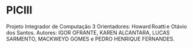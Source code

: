 # PICIII
Projeto Integrador de Computação 3
Orientadores: Howard Roatti e Otávio dos Santos.
Autores: IGOR OFRANTE, KAREN ALCANTARA, LUCAS SARMENTO, MACKWEYD GOMES e PEDRO HENRIQUE FERNANDES.
